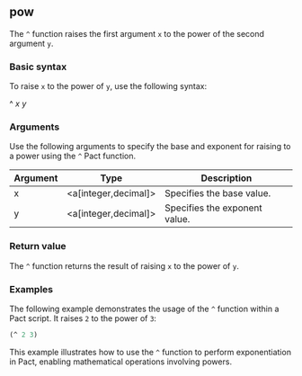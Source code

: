## pow
The `^` function raises the first argument `x` to the power of the second argument `y`.

### Basic syntax

To raise `x` to the power of `y`, use the following syntax:

^ *x* *y*

### Arguments

Use the following arguments to specify the base and exponent for raising to a power using the `^` Pact function.

| Argument | Type | Description |
| --- | --- | --- |
| x | <a[integer,decimal]> | Specifies the base value. |
| y | <a[integer,decimal]> | Specifies the exponent value. |

### Return value

The `^` function returns the result of raising `x` to the power of `y`.

### Examples

The following example demonstrates the usage of the `^` function within a Pact script. It raises `2` to the power of `3`:

```lisp
(^ 2 3)
```

This example illustrates how to use the `^` function to perform exponentiation in Pact, enabling mathematical operations involving powers.

